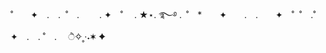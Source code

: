 ˚　　✦　.　.  ˚　.　　 . ✦　˚　 . ★⋆. ࿐࿔ . ˚　*　　✦　　.　.　　✦　˚  ˚　.˚　　✦　.　. ˚　.　 ੈ✧˳·˖✶   ✦　　

<!--
**cyvercodexe/cyvercodexe** is a ✨ _special_ ✨ repository because its `README.md` (this file) appears on your GitHub profile.

Here are some ideas to get you started:

- 🔭 I’m currently working on ...
- 🌱 I’m currently learning ...
- 👯 I’m looking to collaborate on ...
- 🤔 I’m looking for help with ...
- 💬 Ask me about ...
- 📫 How to reach me: ...
- 😄 Pronouns: ...
- ⚡ Fun fact: ...
-->
